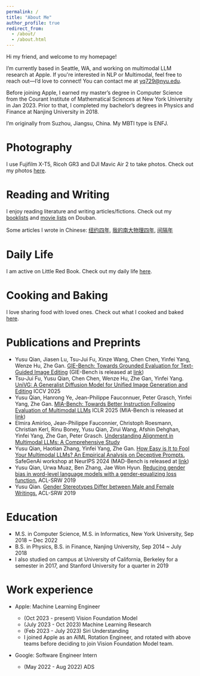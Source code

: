 ```yaml
---
permalink: /
title: "About Me"
author_profile: true
redirect_from: 
  - /about/
  - /about.html
---
```


Hi my friend, and welcome to my homepage!

I’m currently based in Seattle, WA, and working on multimodal LLM research at Apple. If you're interested in NLP or Multimodal, feel free to reach out—I’d love to connect! You can contact me at yq729@nyu.edu.

Before joining Apple, I earned my master’s degree in Computer Science from the Courant Institute of Mathematical Sciences at New York University in Jan 2023. Prior to that, I completed my bachelor’s degrees in Physics and Finance at Nanjing University in 2018.

I’m originally from Suzhou, Jiangsu, China. My MBTI type is ENFJ.


Photography
======
I use Fujifilm X-T5, Ricoh GR3 and DJI Mavic Air 2 to take photos. Check out my photos [here](https://www.instagram.com/yusu.photography?igshid=MmIzYWVlNDQ5Yg%3D%3D).

Reading and Writing
======
I enjoy reading literature and writing articles/fictions. Check out my [booklists](https://book.douban.com/people/175474535/collect) and [movie lists](https://movie.douban.com/people/175474535/collect) on Douban.

Some articles I wrote in Chinese: [纽约四年](https://www.douban.com/note/842247099/?dt_dapp=1), [我的南大物理四年](https://www.douban.com/note/842247099/?dt_dapp=1), [间隔年](https://www.douban.com/note/842650162/?dt_dapp=1)

Daily Life
======
I am active on Little Red Book. Check out my daily life [here](https://www.xiaohongshu.com/user/profile/5659625b03eb840671550451).

Cooking and Baking
======
I love sharing food with loved ones. Check out what I cooked and baked [here](https://m.xiachufang.com/cook/125422777/).

Publications and Preprints
======
* Yusu Qian, Jiasen Lu, Tsu-Jui Fu, Xinze Wang, Chen Chen, Yinfei Yang, Wenze Hu, Zhe Gan. [GIE-Bench: Towards Grounded Evaluation for Text-Guided Image Editing](https://arxiv.org/abs/2505.11493) (GIE-Bench is released at [link](https://sueqian6.github.io/GIE-Bench-web/))
* Tsu-Jui Fu, Yusu Qian, Chen Chen, Wenze Hu, Zhe Gan, Yinfei Yang. [UniVG: A Generalist Diffusion Model for Unified Image Generation and Editing](https://arxiv.org/pdf/2503.12652) ICCV 2025
* Yusu Qian, Hanrong Ye, Jean-Philippe Fauconnuer, Peter Grasch, Yinfei Yang, Zhe Gan. [MIA-Bench: Towards Better Instruction Following Evaluation of Multimodal LLMs](https://arxiv.org/pdf/2407.01509) ICLR 2025 (MIA-Bench is released at [link](https://github.com/apple/ml-mia-bench))
* Elmira Amirloo, Jean-Philippe Fauconnier, Christoph Roesmann, Christian Kerl, Rinu Boney, Yusu Qian, Zirui Wang, Afshin Dehghan, Yinfei Yang, Zhe Gan, Peter Grasch. [Understanding Alignment in Multimodal LLMs: A Comprehensive Study](https://arxiv.org/pdf/2407.02477)
* Yusu Qian, Haotian Zhang, Yinfei Yang, Zhe Gan. [How Easy is It to Fool Your Multimodal LLMs? An
Empirical Analysis on Deceptive Prompts.](https://arxiv.org/pdf/2402.13220.pdf) SafeGenAi workshop at NeurIPS 2024 (MAD-Bench is released at [link](https://github.com/apple/ml-mad-bench))
* Yusu Qian, Urwa Muaz, Ben Zhang, Jae Won Hyun. [Reducing gender bias in word-level language models with a gender-equalizing loss function.](https://aclanthology.org/P19-2031.pdf) ACL-SRW 2019
* Yusu Qian. [Gender Stereotypes Differ between Male and Female Writings.](https://aclanthology.org/P19-2007.pdf) ACL-SRW 2019

Education
======
* M.S. in Computer Science, M.S. in Informatics, New York University, Sep 2018 ~ Dec 2022
* B.S. in Physics, B.S. in Finance, Nanjing University, Sep 2014 ~ July 2018
* I also studied on campus at University of California, Berkeley for a semester in 2017, and Stanford University for a quarter in 2019

Work experience
======
* Apple: Machine Learning Engineer
  * (Oct 2023 - present) Vision Foundation Model 
  * (July 2023 - Oct 2023) Machine Learning Research
  * (Feb 2023 - July 2023) Siri Understanding
  * I joined Apple as an AIML Rotation Engineer, and rotated with above teams before deciding to join Vision Foundation Model team. 

* Google: Software Engineer Intern
  * (May 2022 - Aug 2022) ADS




